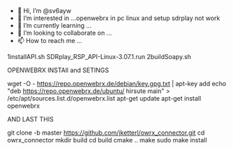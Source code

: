 - 👋 Hi, I’m @sv6ayw
- 👀 I’m interested in ...openwebrx in pc linux and setup sdrplay not work
- 🌱 I’m currently learning ...
- 💞️ I’m looking to collaborate on ...
- 📫 How to reach me ...

<!---
sv6ayw/sv6ayw is a ✨ special ✨ repository because its `README.md` (this file) appears on your GitHub profile.
You can click the Preview link to take a look at your changes.
--->


1installAPI.sh
SDRplay_RSP_API-Linux-3.07.1.run
2buildSoapy.sh

OPENWEBRX INSTAll and SETINGS

wget -O - https://repo.openwebrx.de/debian/key.gpg.txt | apt-key add
echo "deb https://repo.openwebrx.de/ubuntu/ hirsute main" > /etc/apt/sources.list.d/openwebrx.list
apt-get update
apt-get install openwebrx

AND LAST THIS

git clone -b master https://github.com/jketterl/owrx_connector.git
cd owrx_connector
mkdir build
cd build
cmake ..
make
sudo make install
